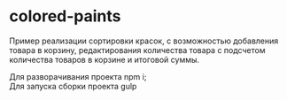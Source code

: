 # colored-paints
Пример реализации сортировки красок, с возможностью добавления товара в корзину, редактирования количества товара с подсчетом количества товаров в корзине и итоговой суммы.

Для разворачивания проекта npm i;<br>
Для запуска сборки проекта gulp
